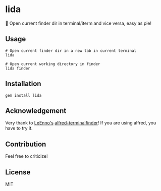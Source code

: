 # lida

🥧 Open current finder dir in terminal/iterm and vice versa, easy as pie!

## Usage

```shell
# Open current finder dir in a new tab in current terminal
lida

# Open current working directory in finder
lida finder 
```

## Installation

```shell
gem install lida
```

## Acknowledgement

Very thank to [LeEnno's](https://github.com/LeEnno) [alfred-terminalfinder](https://github.com/LeEnno/alfred-terminalfinder)! If you are using alfred, you have to try it.

## Contribution

Feel free to criticize!

## License

MIT